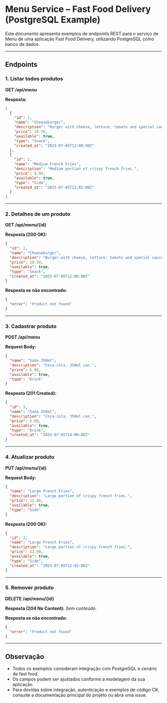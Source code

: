 # Menu Service – Fast Food Delivery (PostgreSQL Example)

Este documento apresenta exemplos de endpoints REST para o serviço de Menu de uma aplicação Fast Food Delivery, utilizando PostgreSQL como banco de dados.

---

## Endpoints

### 1. Listar todos produtos
**GET /api/menu**

**Resposta:**
```json
[
  {
    "id": 1,
    "name": "Cheeseburger",
    "description": "Burger with cheese, lettuce, tomato and special sauce.",
    "price": 18.50,
    "available": true,
    "type": "Snack",
    "created_at": "2025-07-05T12:00:00Z"
  },
  {
    "id": 2,
    "name": "Medium French Fries",
    "description": "Medium portion of crispy french fries.",
    "price": 8.00,
    "available": true,
    "type": "Side",
    "created_at": "2025-07-05T12:02:00Z"
  }
]
```

---

### 2. Detalhes de um produto
**GET /api/menu/{id}**

**Resposta (200 OK):**
```json
{
  "id": 1,
  "name": "Cheeseburger",
  "description": "Burger with cheese, lettuce, tomato and special sauce.",
  "price": 18.50,
  "available": true,
  "type": "Snack",
  "created_at": "2025-07-05T12:00:00Z"
}
```
**Resposta se não encontrado:**
```json
{
  "error": "Product not found"
}
```

---

### 3. Cadastrar produto
**POST /api/menu**

**Request Body:**
```json
{
  "name": "Soda 350ml",
  "description": "Coca-cola, 350ml can.",
  "price": 6.00,
  "available": true,
  "type": "Drink"
}
```

**Resposta (201 Created):**
```json
{
  "id": 3,
  "name": "Soda 350ml",
  "description": "Coca-cola, 350ml can.",
  "price": 6.00,
  "available": true,
  "type": "Drink",
  "created_at": "2025-07-05T14:00:00Z"
}
```

---

### 4. Atualizar produto
**PUT /api/menu/{id}**

**Request Body:**
```json
{
  "name": "Large French Fries",
  "description": "Large portion of crispy french fries.",
  "price": 12.00,
  "available": true,
  "type": "Side"
}
```

**Resposta (200 OK):**
```json
{
  "id": 2,
  "name": "Large French Fries",
  "description": "Large portion of crispy french fries.",
  "price": 12.00,
  "available": true,
  "type": "Side",
  "created_at": "2025-07-05T12:02:00Z"
}
```

---

### 5. Remover produto
**DELETE /api/menu/{id}**

**Resposta (204 No Content):**
_Sem conteúdo._

**Resposta se não encontrado:**
```json
{
  "error": "Product not found"
}
```

---

## Observação

- Todos os exemplos consideram integração com PostgreSQL e cenário de fast food.
- Os campos podem ser ajustados conforme a modelagem da sua aplicação.
- Para dúvidas sobre integração, autenticação e exemplos de código C#, consulte a documentação principal do projeto ou abra uma issue.
